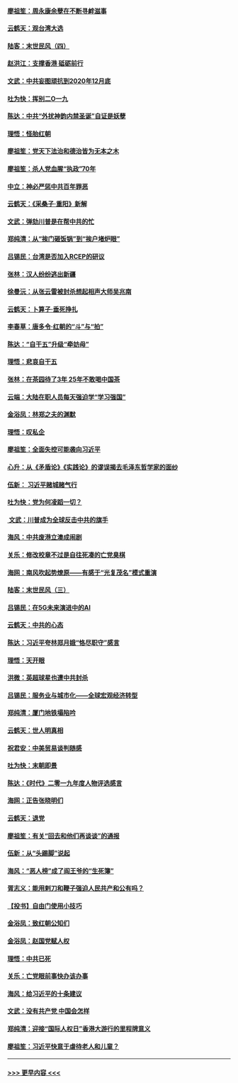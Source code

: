 #### [廖祖笙：周永康余孽在不断寻衅滋事](../pages/nsc993/n11751013.md?t=12282255) 
#### [云鹤天：观台湾大选](../pages/nsc993/n11751007.md?t=12282255) 
#### [陆客：末世民风（四）](../pages/nsc993/n11749203.md?t=12282255) 
#### [赵洪江：支撑香港 砥砺前行](../pages/nsc993/n11748482.md?t=12282255) 
#### [文武：中共妄图顽抗到2020年12月底](../pages/nsc993/n11748446.md?t=12282255) 
#### [吐为快：挥别二O一九](../pages/nsc993/n11748411.md?t=12282255) 
#### [陈达：中共“外扰神韵内禁圣诞”自证是妖孽](../pages/nsc993/n11748226.md?t=12282255) 
#### [理悟：怪胎红朝](../pages/nsc993/n11748206.md?t=12282255) 
#### [廖祖笙：党天下法治和德治皆为无本之木](../pages/nsc993/n11748135.md?t=12282255) 
#### [廖祖笙：杀人党血腥“执政”70年](../pages/nsc993/n11745144.md?t=12282255) 
#### [中立：神必严惩中共百年罪恶](../pages/nsc993/n11744970.md?t=12282255) 
#### [云鹤天：《采桑子‧重阳》新解](../pages/nsc993/n11744948.md?t=12282255) 
#### [文武：弹劾川普是在帮中共的忙](../pages/nsc993/n11744758.md?t=12282255) 
#### [郑纯清：从“挨门砸饭锅”到“挨户堵炉眼”](../pages/nsc993/n11744745.md?t=12282255) 
#### [吕锡民：台湾是否加入RCEP的研议](../pages/nsc993/n11744701.md?t=12282255) 
#### [张林：汉人纷纷逃出新疆](../pages/nsc993/n11743530.md?t=12282255) 
#### [徐曼沅：从张云雷被封杀想起相声大师吴兆南](../pages/nsc993/n11741816.md?t=12282255) 
#### [云鹤天：卜算子‧垂死挣扎](../pages/nsc993/n11739956.md?t=12282255) 
#### [李春草：唐多令‧红朝的“斗”与“拍”](../pages/nsc993/n11739830.md?t=12282255) 
#### [陈达：“自干五”升级“牵妨母”](../pages/nsc993/n11739724.md?t=12282255) 
#### [理悟：悲哀自干五](../pages/nsc993/n11739547.md?t=12282255) 
#### [张林：在茶园待了3年 25年不敢喝中国茶](../pages/nsc993/n11739240.md?t=12282255) 
#### [云端：大陆在职人员每天强迫学“学习强国”](../pages/nsc993/n11738735.md?t=12282255) 
#### [金浴凤：林郑之夫的渊默](../pages/nsc993/n11737735.md?t=12282255) 
#### [理悟：叹私企](../pages/nsc993/n11737715.md?t=12282255) 
#### [廖祖笙：全面失控可能袭向习近平](../pages/nsc993/n11737704.md?t=12282255) 
#### [心升：从《矛盾论》《实践论》的谬误揭去毛泽东哲学家的面纱](../pages/nsc993/n11736962.md?t=12282255) 
#### [伍新： 习近平赌城赌气行](../pages/nsc993/n11736929.md?t=12282255) 
#### [吐为快：党为何凌蹈一切？](../pages/nsc993/n11736915.md?t=12282255) 
#### [ 文武：川普成为全球反击中共的旗手](../pages/nsc993/n11736882.md?t=12282255) 
#### [海风：中共废港立澳成闹剧](../pages/nsc993/n11735857.md?t=12282255) 
#### [关乐：修改校章不过是自往死凑的亡党臭棋](../pages/nsc993/n11735097.md?t=12282255) 
#### [海网：南风吹起势燎原——有感于“光复茂名”模式重演](../pages/nsc993/n11732308.md?t=12282255) 
#### [陆客：末世民风（三）](../pages/nsc993/n11732211.md?t=12282255) 
#### [吕锡民：在5G未来演进中的AI](../pages/nsc993/n11730010.md?t=12282255) 
#### [云鹤天：中共的心态](../pages/nsc993/n11729906.md?t=12282255) 
#### [陈达：习近平夸林郑月娥“恪尽职守”感言](../pages/nsc993/n11729881.md?t=12282255) 
#### [理悟：天开眼](../pages/nsc993/n11729699.md?t=12282255) 
#### [洪微：英超球星也遭中共封杀](../pages/nsc993/n11727243.md?t=12282255) 
#### [吕锡民：服务业与城市化——全球宏观经济转型](../pages/nsc993/n11725845.md?t=12282255) 
#### [郑纯清：厦门地铁塌陷吟](../pages/nsc993/n11725813.md?t=12282255) 
#### [云鹤天：世人明真相](../pages/nsc993/n11725621.md?t=12282255) 
#### [祝君安：中美贸易谈判随感](../pages/nsc993/n11725609.md?t=12282255) 
#### [吐为快：末朝即景](../pages/nsc993/n11723365.md?t=12282255) 
#### [陈达：《时代》二零一九年度人物评选感言](../pages/nsc993/n11723337.md?t=12282255) 
#### [海网：正告张晓明们](../pages/nsc993/n11723228.md?t=12282255) 
#### [云鹤天：退党](../pages/nsc993/n11723056.md?t=12282255) 
#### [廖祖笙：有关“回去和他们再谈谈”的通报](../pages/nsc993/n11722442.md?t=12282255) 
#### [伍新：从“头踢脚”说起](../pages/nsc993/n11722429.md?t=12282255) 
#### [海风：“恶人榜”成了阎王爷的“生死簿”](../pages/nsc993/n11722272.md?t=12282255) 
#### [胥志义：能用剌刀和鞭子强迫人民共产和公有吗？](../pages/nsc993/n11720569.md?t=12282255) 
#### [【投书】自由门使用小技巧](../pages/nsc993/n11720180.md?t=12282255) 
#### [金浴凤：致红朝公知们](../pages/nsc993/n11720563.md?t=12282255) 
#### [金浴凤：赵国党赋人权](../pages/nsc993/n11720533.md?t=12282255) 
#### [理悟：中共已死](../pages/nsc993/n11720233.md?t=12282255) 
#### [关乐：亡党眼前事快办该办事](../pages/nsc993/n11719160.md?t=12282255) 
#### [海风：给习近平的十条建议](../pages/nsc993/n11717616.md?t=12282255) 
#### [文武：没有共产党 中国会怎样](../pages/nsc993/n11717584.md?t=12282255) 
#### [郑纯清：迎接“国际人权日”香港大游行的里程牌意义](../pages/nsc993/n11717417.md?t=12282255) 
#### [廖祖笙：习近平快意于虐待老人和儿童？](../pages/nsc993/n11715313.md?t=12282255) 

----
#### [ >>> 更早内容 <<< ](../indexes/nsc993-earlier.md)
